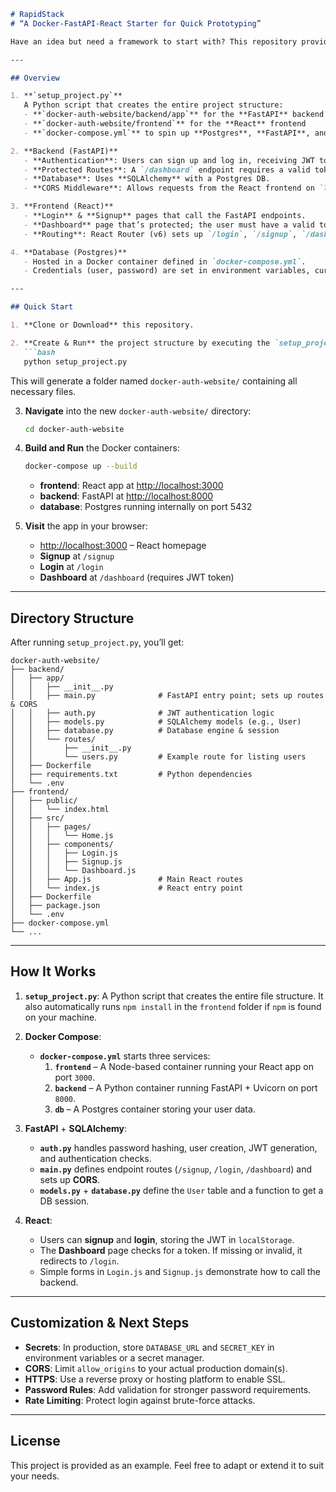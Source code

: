 ```markdown
# RapidStack
# “A Docker-FastAPI-React Starter for Quick Prototyping”

Have an idea but need a framework to start with? This repository provides a **minimal** working example of a **FastAPI** + **React** + **Postgres** setup with **JWT authentication**—all orchestrated via **Docker Compose**. 

---

## Overview

1. **`setup_project.py`**  
   A Python script that creates the entire project structure:
   - **`docker-auth-website/backend/app`** for the **FastAPI** backend
   - **`docker-auth-website/frontend`** for the **React** frontend
   - **`docker-compose.yml`** to spin up **Postgres**, **FastAPI**, and **React** simultaneously

2. **Backend (FastAPI)**
   - **Authentication**: Users can sign up and log in, receiving JWT tokens.
   - **Protected Routes**: A `/dashboard` endpoint requires a valid token.
   - **Database**: Uses **SQLAlchemy** with a Postgres DB.
   - **CORS Middleware**: Allows requests from the React frontend on `localhost:3000`.

3. **Frontend (React)**
   - **Login** & **Signup** pages that call the FastAPI endpoints.
   - **Dashboard** page that’s protected; the user must have a valid token to view it.
   - **Routing**: React Router (v6) sets up `/login`, `/signup`, `/dashboard`, etc.

4. **Database (Postgres)**
   - Hosted in a Docker container defined in `docker-compose.yml`.
   - Credentials (user, password) are set in environment variables, currently for demo purposes.

---

## Quick Start

1. **Clone or Download** this repository.

2. **Create & Run** the project structure by executing the `setup_project.py` script:
   ```bash
   python setup_project.py
   ```
   This will generate a folder named `docker-auth-website/` containing all necessary files.

3. **Navigate** into the new `docker-auth-website/` directory:
   ```bash
   cd docker-auth-website
   ```

4. **Build and Run** the Docker containers:
   ```bash
   docker-compose up --build
   ```
   - **frontend**: React app at [http://localhost:3000](http://localhost:3000)
   - **backend**: FastAPI at [http://localhost:8000](http://localhost:8000)
   - **database**: Postgres running internally on port 5432

5. **Visit** the app in your browser:
   - [http://localhost:3000](http://localhost:3000) – React homepage
   - **Signup** at `/signup`
   - **Login** at `/login`
   - **Dashboard** at `/dashboard` (requires JWT token)

---

## Directory Structure

After running `setup_project.py`, you’ll get:

```
docker-auth-website/
├── backend/
│   ├── app/
│   │   ├── __init__.py
│   │   ├── main.py              # FastAPI entry point; sets up routes & CORS
│   │   ├── auth.py              # JWT authentication logic
│   │   ├── models.py            # SQLAlchemy models (e.g., User)
│   │   ├── database.py          # Database engine & session
│   │   └── routes/
│   │       ├── __init__.py
│   │       └── users.py         # Example route for listing users
│   ├── Dockerfile
│   ├── requirements.txt         # Python dependencies
│   └── .env
├── frontend/
│   ├── public/
│   │   └── index.html
│   ├── src/
│   │   ├── pages/
│   │   │   └── Home.js
│   │   ├── components/
│   │   │   ├── Login.js
│   │   │   ├── Signup.js
│   │   │   └── Dashboard.js
│   │   ├── App.js               # Main React routes
│   │   └── index.js             # React entry point
│   ├── Dockerfile
│   ├── package.json
│   └── .env
├── docker-compose.yml
└── ...
```

---

## How It Works

1. **`setup_project.py`**: A Python script that creates the entire file structure. It also automatically runs `npm install` in the `frontend` folder if `npm` is found on your machine.

2. **Docker Compose**:
   - **`docker-compose.yml`** starts three services:
     1. **`frontend`** – A Node-based container running your React app on port `3000`.
     2. **`backend`** – A Python container running FastAPI + Uvicorn on port `8000`.
     3. **`db`** – A Postgres container storing your user data.

3. **FastAPI** + **SQLAlchemy**:
   - **`auth.py`** handles password hashing, user creation, JWT generation, and authentication checks.
   - **`main.py`** defines endpoint routes (`/signup`, `/login`, `/dashboard`) and sets up **CORS**.
   - **`models.py`** + **`database.py`** define the `User` table and a function to get a DB session.

4. **React**:
   - Users can **signup** and **login**, storing the JWT in `localStorage`.
   - The **Dashboard** page checks for a token. If missing or invalid, it redirects to `/login`.
   - Simple forms in `Login.js` and `Signup.js` demonstrate how to call the backend.

---

## Customization & Next Steps

- **Secrets**: In production, store `DATABASE_URL` and `SECRET_KEY` in environment variables or a secret manager.
- **CORS**: Limit `allow_origins` to your actual production domain(s).
- **HTTPS**: Use a reverse proxy or hosting platform to enable SSL.
- **Password Rules**: Add validation for stronger password requirements.
- **Rate Limiting**: Protect login against brute-force attacks.

---

## License

This project is provided as an example. Feel free to adapt or extend it to suit your needs. 
```
